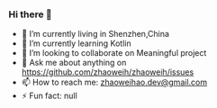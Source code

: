 ### Hi there 👋

<!--
**zhaoweih/zhaoweih** is a ✨ _special_ ✨ repository because its `README.md` (this file) appears on your GitHub profile.

Here are some ideas to get you started:

- 🔭 I’m currently working on ...
- 🌱 I’m currently learning ...
- 👯 I’m looking to collaborate on ...
- 🤔 I’m looking for help with ...
- 💬 Ask me about ...
- 📫 How to reach me: ...
- 😄 Pronouns: ...
- ⚡ Fun fact: ...
-->

- 🔭 I’m currently living in Shenzhen,China
- 🌱 I’m currently learning Kotlin
- 👯 I’m looking to collaborate on Meaningful project
- 💬 Ask me about anything on https://github.com/zhaoweih/zhaoweih/issues
- 📫 How to reach me: zhaoweihao.dev@gmail.com
- ⚡ Fun fact: null
